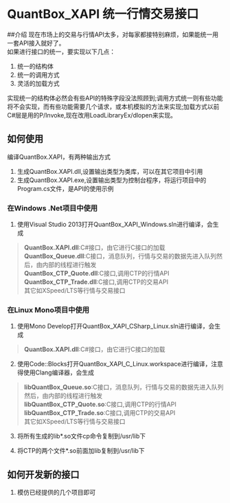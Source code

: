 # QuantBox_XAPI 统一行情交易接口

##介绍
现在市场上的交易与行情API太多，对每家都接特别麻烦，如果能统一用一套API接入就好了。<br/>
如果进行接口的统一，要实现以下几点：

1. 统一的结构体
2. 统一的调用方式
3. 灵活的加载方式

实现统一的结构体必然会有些API的特殊字段没法照顾到;调用方式统一则有些功能将不会实现，而有些功能需要几个请求，或本机模拟的方法来实现;加载方式以前C#层是用的P/Invoke,现在改用LoadLibraryEx/dlopen来实现。

## 如何使用
编译QuantBox.XAPI，有两种输出方式

1. 生成QuantBox.XAPI.dll,设置输出类型为类库，可以在其它项目中引用
2. 生成QuantBox.XAPI.exe,设置输出类型为控制台程序，将运行项目中的Program.cs文件，是API的使用示例

### 在Windows .Net项目中使用
1. 使用Visual Studio 2013打开QuantBox\_XAPI\_Windows.sln进行编译，会生成
> **QuantBox.XAPI.dll**:C#接口，由它进行C接口的加载<br/>
> **QuantBox\_Queue.dll**:C接口，消息队列，行情与交易的数据先进入队列然后，由内部的线程进行触发<br/>
> **QuantBox\_CTP\_Quote.dll**:C接口,调用CTP的行情API<br/>
> **QuantBox\_CTP\_Trade.dll**:C接口,调用CTP的交易API<br/>
> 其它如XSpeed/LTS等行情与交易接口

### 在Linux Mono项目中使用
1. 使用Mono Develop打开QuantBox\_XAPI\_CSharp\_Linux.sln进行编译，会生成
> **QuantBox.XAPI.dll**:C#接口，由它进行C接口的加载

2. 使用Code::Blocks打开QuantBox\_XAPI\_C\_Linux.workspace进行编译，注意得使用Clang编译器，会生成
> **libQuantBox\_Queue.so**:C接口，消息队列，行情与交易的数据先进入队列然后，由内部的线程进行触发<br/>
> **libQuantBox\_CTP\_Quote.so**:C接口,调用CTP的行情API<br/>
> **libQuantBox\_CTP\_Trade.so**:C接口,调用CTP的交易API<br/>
> 其它如XSpeed/LTS等行情与交易接口

3. 将所有生成的lib*.so文件cp命令复制到/usr/lib下

4. 将CTP的两个文件\*.so前面加lib复制到/usr/lib下

## 如何开发新的接口
1. 模仿已经提供的几个项目即可

